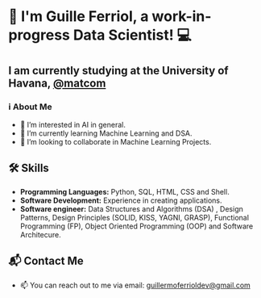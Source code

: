 # 👋 I'm Guille Ferriol, a work-in-progress Data Scientist! 💻

## I am currently studying at the University of Havana, [@matcom](https://github.com/matcom)

###  ℹ️ About Me
- 👀 I’m interested in AI in general.
- 🌱 I’m currently learning Machine Learning and DSA.
- 💞️ I’m looking to collaborate in Machine Learning Projects.

## 🛠️ Skills
- **Programming Languages:** Python, SQL, HTML, CSS and Shell.
- **Software Development:** Experience in creating applications.
- **Software engineer:** Data Structures and Algorithms (DSA) , Design Patterns, Design Principles (SOLID, KISS, YAGNI, GRASP), Functional Programming (FP), Object Oriented Programming (OOP) and Software Architecure.

## 📬 Contact Me
- 📫 You can reach out to me via email: guillermoferrioldev@gmail.com

<!---
guilleferrioldev/guilleferrioldev is a ✨ special ✨ repository because its `README.md` (this file) appears on your GitHub profile.
You can click the Preview link to take a look at your changes.
--->
